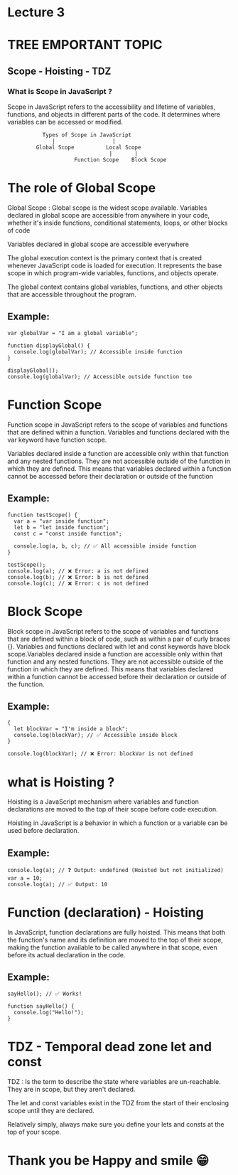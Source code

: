 # Lecture 3
# TREE EMPORTANT TOPIC

## Scope - Hoisting - TDZ
### What is Scope in JavaScript ?
Scope in JavaScript refers to the accessibility and lifetime of variables, functions, and objects in different parts of the code. It determines where variables can be accessed or modified.
```
           Types of Scope in JavaScript
              |                  | 
         Global Scope          Local Scope
                                |       | 
                     Function Scope    Block Scope
```

# The role of Global Scope

Global Scope : Global scope is the widest
scope available. Variables declared in global
scope are accessible from anywhere in your
code, whether it's inside functions, conditional
statements, loops, or other blocks of code

Variables declared in global scope are
accessible everywhere

The global execution context is the primary context that is created
whenever JavaScript code is loaded for execution. It represents the base
scope in which program-wide variables, functions, and objects operate.



The global context contains global variables, functions, and other objects
that are accessible throughout the program.

## Example:   
```
var globalVar = "I am a global variable";

function displayGlobal() {
  console.log(globalVar); // Accessible inside function
}

displayGlobal();
console.log(globalVar); // Accessible outside function too

```
# Function Scope
Function scope in JavaScript refers to the scope of variables and functions that are defined
within a function. Variables and functions declared with the var keyword have function
scope.

Variables declared inside a function are accessible only within that function and any nested
functions. They are not accessible outside of the function in which they are defined. This
means that variables declared within a function cannot be accessed before their
declaration or outside of the function
## Example:
```
function testScope() {
  var a = "var inside function";
  let b = "let inside function";
  const c = "const inside function";

  console.log(a, b, c); // ✅ All accessible inside function
}

testScope();
console.log(a); // ❌ Error: a is not defined
console.log(b); // ❌ Error: b is not defined
console.log(c); // ❌ Error: c is not defined
```
# Block Scope
Block scope in JavaScript refers to the scope of variables and functions that are defined
within a block of code, such as within a pair of curly braces {}. Variables and functions
declared with let and const keywords have block scope.Variables declared inside a function
are accessible only within that function and any nested functions. They are not accessible
outside of the function in which they are defined. This means that variables declared within a
function cannot be accessed before their declaration or outside of the function.
## Example:
```
{
  let blockVar = "I'm inside a block";
  console.log(blockVar); // ✅ Accessible inside block
}

console.log(blockVar); // ❌ Error: blockVar is not defined

```

# what is Hoisting ?
Hoisting is a JavaScript mechanism where variables and function declarations are moved to the
top of their scope before code execution.

Hoisting in JavaScript is a behavior in which a function or a variable can be used before
declaration.
## Example:
```
console.log(a); // ❓ Output: undefined (Hoisted but not initialized)
var a = 10;
console.log(a); // ✅ Output: 10

```

# Function (declaration) - Hoisting
In JavaScript, function declarations are fully
hoisted. This means that both the function's
name and its definition are moved to the top
of their scope, making the function available
to be called anywhere in that scope, even
before its actual declaration in the code.

## Example:
```
sayHello(); // ✅ Works!

function sayHello() {
  console.log("Hello!");
}

```
# TDZ - Temporal dead zone let and const

TDZ : Is the term to describe the state where
variables are un-reachable. They are in
scope, but they aren't declared.

The let and const variables exist in the TDZ
from the start of their enclosing scope until
they are declared.

Relatively simply, always make sure you
define your lets and consts at the top of your
scope.

# Thank you be Happy and smile 😁
